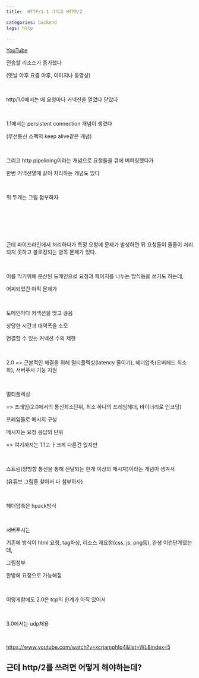 ```yaml
---
title:  HTTP/1.1 그리고 HTTP/2

categories: backend 
tags: http
 
---
```


  
  
[YouTube](https://youtu.be/uhlvXrDpM-Y)  
  
전송할 리소스가 증가했다  
  
(옛날 야후 요즘 야후, 이미지나 동영상)  
  
​  
  
 http/1.0에서는 매 요청마다 커넥션을 열었다 닫았다  
  
​  
  
1.1에서는 persistent connection 개념이 생겼다  
  
(무선통신 스펙의 keep alive같은 개념)  
  
​  
  
그리고 http pipelining이라는 개념으로 요청들을 큐에 버퍼링했다가  
  
한번 커넥션열때 같이 처리하는 개념도 있다  
  
​  
  
위 두개는 그림 첨부하자  
  
​  
  
​  
  
​  
  
근데 파이프라인에서 처리하다가 특정 요청에 문제가 발생하면 뒤 요청들이 줄줄이 처리되지 못하고 블로킹되는 병목 문제가 있다.  
  
​  
  
이를 막기위해 분산된 도메인으로 요청과 페이지를 나누는 방식등을 쓰기도 하는데,  
  
어찌되었건 아직 문제가  
  
​  
  
도메인마다 커넥션을 맺고 끊음  
  
상당한 시간과 대역폭을 소모  
  
연결할 수 있는 커넥션 수의 제한  
  
​  
  
2.0 => 근본적인 해결을 위해 멀티플렉싱(latency 줄이기), 헤더압축(오버헤드 최소화), 서버푸시 기능 지원  
  
​  
  
멀티플렉싱  
  
=> 프레임(2.0에서의 통신최소단위, 최소 하나의 프레임헤더, 바이너리로 인코딩)  
  
프레임들로 메시지 구성  
  
메시지는 요청 응답의 단위  
  
=> 여기까지는 1.1고 ㅏ크게 다른건 없지만  
  
​  
  
스트림(양방향 통신을 통해 전달되는 한개 이상의 메시지)이라는 개념이 생겨서  
  
(유튜브 그림들 찾아서 다 첨부하자)  
  
​  
  
헤더압축은 hpack방식  
  
​  
  
서버푸시는  
  
기존에 방식이 html 요청, tag파싱, 리소스 재요청(css, js, png등), 완성 이런단계였는데,  
  
그림첨부  
  
한방에 요청으로 가능해짐  
  
​  
  
이렇게함에도 2.0은 tcp의 한계가 아직 있어서  
  
​  
  
3.0에서는 udp채용  
  
​  
  
https://www.youtube.com/watch?v=xcrjamphIp4&list=WL&index=5  
  
  
## 근데 http/2를 쓰려면 어떻게 해야하는데?  
